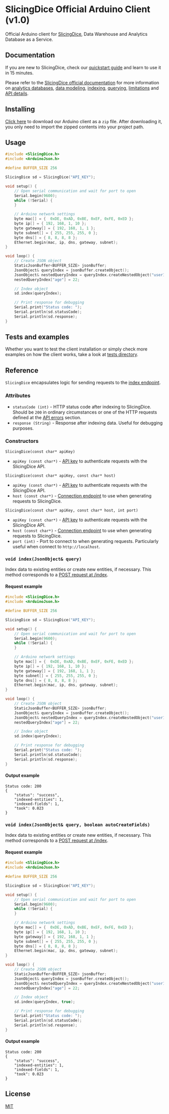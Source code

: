 # SlicingDice Official Arduino Client (v1.0)

Official Arduino client for [SlicingDice](http://www.slicingdice.com/), Data Warehouse and Analytics Database as a Service.

## Documentation

If you are new to SlicingDice, check our [quickstart guide](http://panel.slicingdice.com/docs/#quickstart-guide) and learn to use it in 15 minutes.

Please refer to the [SlicingDice official documentation](http://panel.slicingdice.com/docs/) for more information on [analytics databases](http://panel.slicingdice.com/docs/#analytics-concepts), [data modeling](http://panel.slicingdice.com/docs/#data-modeling), [indexing](http://panel.slicingdice.com/docs/#data-indexing), [querying](http://panel.slicingdice.com/docs/#data-querying), [limitations](http://panel.slicingdice.com/docs/#current-slicingdice-limitations) and [API details](http://panel.slicingdice.com/docs/#api-details).

## Installing

[Click here]() to download our Arduino client as a `zip` file. After downloading it, you only need to import the zipped contents into your project path.

## Usage

```c
#include <SlicingDice.h>
#include <ArduinoJson.h>

#define BUFFER_SIZE 256

SlicingDice sd = SlicingDice("API_KEY");

void setup() {
    // Open serial communication and wait for port to open
    Serial.begin(9600);
    while (!Serial) {
    }

    // Arduino network settings
    byte mac[] = {  0xDE, 0xAD, 0xBE, 0xEF, 0xFE, 0xED };
    byte ip[] = { 192, 168, 1, 10 };
    byte gateway[] = { 192, 168, 1, 1 };
    byte subnet[] = { 255, 255, 255, 0 };
    byte dns[] = { 8, 8, 8, 8 };
    Ethernet.begin(mac, ip, dns, gateway, subnet);
}

void loop() {
    // Create JSON object
    StaticJsonBuffer<BUFFER_SIZE> jsonBuffer;
    JsonObject& queryIndex = jsonBuffer.createObject();
    JsonObject& nestedQueryIndex = queryIndex.createNestedObject("user1@slicingdice.com");
    nestedQueryIndex["age"] = 22;

    // Index object
    sd.index(queryIndex);

    // Print response for debugging
    Serial.print("Status code: ");
    Serial.println(sd.statusCode);
    Serial.println(sd.response);
}
```

## Tests and examples

Whether you want to test the client installation or simply check more examples on how the client works, take a look at [tests directory](test/).

## Reference

`SlicingDice` encapsulates logic for sending requests to the [index endpoint](http://panel.slicingdice.com/docs/#api-details-api-endpoints-post-index).

### Attributes

* `statusCode (int)` - HTTP status code after indexing to SlicingDice. Should be `200` in ordinary circumstances or one of the HTTP requests defined at the [API errors](http://panel.slicingdice.com/docs/#api-details-api-errors) section.
* `response (String)` - Response after indexing data. Useful for debugging purposes.

### Constructors

`SlicingDice(const char* apiKey)`
* `apiKey (const char*)` - [API key](http://panel.slicingdice.com/docs/#api-details-api-connection-api-keys) to authenticate requests with the SlicingDice API.

`SlicingDice(const char* apiKey, const char* host)`
* `apiKey (const char*)` - [API key](http://panel.slicingdice.com/docs/#api-details-api-connection-api-keys) to authenticate requests with the SlicingDice API.
* `host (const char*)` - [Connection endpoint](http://panel.slicingdice.com/docs/#api-details-api-connection-connection-endpoints) to use when generating requests to SlicingDice.

`SlicingDice(const char* apiKey, const char* host, int port)`
* `apiKey (const char*)` - [API key](http://panel.slicingdice.com/docs/#api-details-api-connection-api-keys) to authenticate requests with the SlicingDice API.
* `host (const char*)` - [Connection endpoint](http://panel.slicingdice.com/docs/#api-details-api-connection-connection-endpoints) to use when generating requests to SlicingDice.
* `port (int)` - Port to connect to when generating requests. Particularly useful when connect to `http://localhost`.

### `void index(JsonObject& query)`
Index data to existing entities or create new entities, if necessary. This method corresponds to a [POST request at /index](http://panel.slicingdice.com/docs/#api-details-api-endpoints-post-index).

#### Request example

```c
#include <SlicingDice.h>
#include <ArduinoJson.h>

#define BUFFER_SIZE 256

SlicingDice sd = SlicingDice("API_KEY");

void setup() {
    // Open serial communication and wait for port to open
    Serial.begin(9600);
    while (!Serial) {
    }

    // Arduino network settings
    byte mac[] = {  0xDE, 0xAD, 0xBE, 0xEF, 0xFE, 0xED };
    byte ip[] = { 192, 168, 1, 10 };
    byte gateway[] = { 192, 168, 1, 1 };
    byte subnet[] = { 255, 255, 255, 0 };
    byte dns[] = { 8, 8, 8, 8 };
    Ethernet.begin(mac, ip, dns, gateway, subnet);
}

void loop() {
    // Create JSON object
    StaticJsonBuffer<BUFFER_SIZE> jsonBuffer;
    JsonObject& queryIndex = jsonBuffer.createObject();
    JsonObject& nestedQueryIndex = queryIndex.createNestedObject("user1@slicingdice.com");
    nestedQueryIndex["age"] = 22;

    // Index object
    sd.index(queryIndex);

    // Print response for debugging
    Serial.print("Status code: ");
    Serial.println(sd.statusCode);
    Serial.println(sd.response);
}
```

#### Output example

```
Status code: 200
{
    "status": "success",
    "indexed-entities": 1,
    "indexed-fields": 1,
    "took": 0.023
}
```

### `void index(JsonObject& query, boolean autoCreateFields)`
Index data to existing entities or create new entities, if necessary. This method corresponds to a [POST request at /index](http://panel.slicingdice.com/docs/#api-details-api-endpoints-post-index).

#### Request example

```c
#include <SlicingDice.h>
#include <ArduinoJson.h>

#define BUFFER_SIZE 256

SlicingDice sd = SlicingDice("API_KEY");

void setup() {
    // Open serial communication and wait for port to open
    Serial.begin(9600);
    while (!Serial) {
    }

    // Arduino network settings
    byte mac[] = {  0xDE, 0xAD, 0xBE, 0xEF, 0xFE, 0xED };
    byte ip[] = { 192, 168, 1, 10 };
    byte gateway[] = { 192, 168, 1, 1 };
    byte subnet[] = { 255, 255, 255, 0 };
    byte dns[] = { 8, 8, 8, 8 };
    Ethernet.begin(mac, ip, dns, gateway, subnet);
}

void loop() {
    // Create JSON object
    StaticJsonBuffer<BUFFER_SIZE> jsonBuffer;
    JsonObject& queryIndex = jsonBuffer.createObject();
    JsonObject& nestedQueryIndex = queryIndex.createNestedObject("user1@slicingdice.com");
    nestedQueryIndex["age"] = 22;

    // Index object
    sd.index(queryIndex, true);

    // Print response for debugging
    Serial.print("Status code: ");
    Serial.println(sd.statusCode);
    Serial.println(sd.response);
}
```

#### Output example

```
Status code: 200
{
    "status": "success",
    "indexed-entities": 1,
    "indexed-fields": 1,
    "took": 0.023
}
```

## License

[MIT](https://opensource.org/licenses/MIT)
